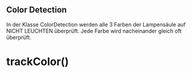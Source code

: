 ## Color Detection

In der Klasse ColorDetection werden alle 3 Farben der Lampensäule auf NICHT LEUCHTEN überprüft.
Jede Farbe wird nacheinander gleich oft überprüft.


# trackColor()


